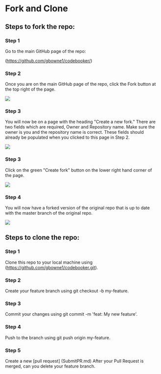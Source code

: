 # Fork and Clone 

## Steps to fork the repo: 

### Step 1

Go to the main GitHub page of the repo:

(https://github.com/gbowne1/codebooker/)

### Step 2

Once you are on the main GitHub page of the repo, click the Fork button at the top right of the page. 

![](fork.png)

### Step 3

You will now be on a page with the heading "Create a new fork."
There are two fields which are required, Owner and Repository name. Make sure the owner is you and the repository name is correct. These fields should already be populated when you clicked to this page in Step 2.

![](CreateFork.png)

### Step 3

Click on the green "Create fork" button on the lower right hand corner of the page.

![](CreateForkBtn.png)

### Step 4

You will now have a forked version of the original repo that is up to date with the master branch of the original repo.

![](ForkedBranch.png)

## Steps to clone the repo:

### Step 1

Clone this repo to your local machine using (https://github.com/gbowne1/codebooker.git).
 
### Step 2

Create your feature branch using git checkout -b my-feature.

### Step 3

Commit your changes using git commit -m 'feat: My new feature'.

### Step 4

Push to the branch using git push origin my-feature.

### Step 5

Create a new [pull request] (SubmitPR.md)
After your Pull Request is merged, can you delete your feature branch.
